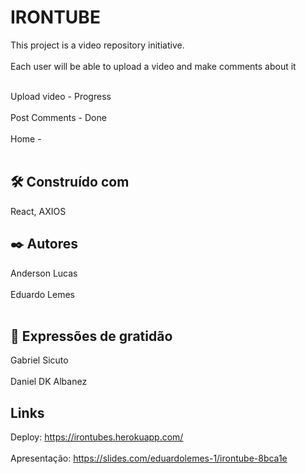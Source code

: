 # IRONTUBE 
This project is a video repository initiative.<br></br>
Each user will be able to upload a video and make comments about it<br></br>

Upload video - Progress<br></br>
Post Comments - Done<br></br>
Home - 
<br></br>

## 🛠️ Construído com
React, AXIOS

## ✒️ Autores
Anderson Lucas <br></br>
Eduardo Lemes<br></br>

## 🎁 Expressões de gratidão
Gabriel Sicuto<br></br>
Daniel DK Albanez

## Links
Deploy: https://irontubes.herokuapp.com/<br></br>
Apresentação: https://slides.com/eduardolemes-1/irontube-8bca1e
